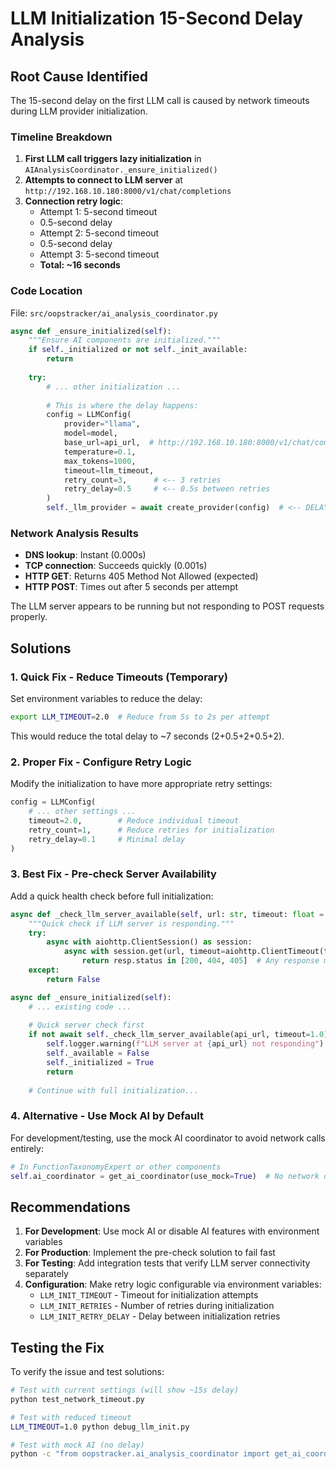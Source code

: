 # LLM Initialization 15-Second Delay Analysis

## Root Cause Identified

The 15-second delay on the first LLM call is caused by network timeouts during LLM provider initialization.

### Timeline Breakdown

1. **First LLM call triggers lazy initialization** in `AIAnalysisCoordinator._ensure_initialized()`
2. **Attempts to connect to LLM server** at `http://192.168.10.180:8000/v1/chat/completions`
3. **Connection retry logic**:
   - Attempt 1: 5-second timeout
   - 0.5-second delay
   - Attempt 2: 5-second timeout  
   - 0.5-second delay
   - Attempt 3: 5-second timeout
   - **Total: ~16 seconds**

### Code Location

File: `src/oopstracker/ai_analysis_coordinator.py`

```python
async def _ensure_initialized(self):
    """Ensure AI components are initialized."""
    if self._initialized or not self._init_available:
        return
        
    try:
        # ... other initialization ...
        
        # This is where the delay happens:
        config = LLMConfig(
            provider="llama",
            model=model,
            base_url=api_url,  # http://192.168.10.180:8000/v1/chat/completions
            temperature=0.1,
            max_tokens=1000,
            timeout=llm_timeout,
            retry_count=3,      # <-- 3 retries
            retry_delay=0.5     # <-- 0.5s between retries
        )
        self._llm_provider = await create_provider(config)  # <-- DELAY HERE
```

### Network Analysis Results

- **DNS lookup**: Instant (0.000s)
- **TCP connection**: Succeeds quickly (0.001s)
- **HTTP GET**: Returns 405 Method Not Allowed (expected)
- **HTTP POST**: Times out after 5 seconds per attempt

The LLM server appears to be running but not responding to POST requests properly.

## Solutions

### 1. Quick Fix - Reduce Timeouts (Temporary)

Set environment variables to reduce the delay:

```bash
export LLM_TIMEOUT=2.0  # Reduce from 5s to 2s per attempt
```

This would reduce the total delay to ~7 seconds (2+0.5+2+0.5+2).

### 2. Proper Fix - Configure Retry Logic

Modify the initialization to have more appropriate retry settings:

```python
config = LLMConfig(
    # ... other settings ...
    timeout=2.0,        # Reduce individual timeout
    retry_count=1,      # Reduce retries for initialization
    retry_delay=0.1     # Minimal delay
)
```

### 3. Best Fix - Pre-check Server Availability

Add a quick health check before full initialization:

```python
async def _check_llm_server_available(self, url: str, timeout: float = 1.0) -> bool:
    """Quick check if LLM server is responding."""
    try:
        async with aiohttp.ClientSession() as session:
            async with session.get(url, timeout=aiohttp.ClientTimeout(total=timeout)) as resp:
                return resp.status in [200, 404, 405]  # Any response means server is up
    except:
        return False

async def _ensure_initialized(self):
    # ... existing code ...
    
    # Quick server check first
    if not await self._check_llm_server_available(api_url, timeout=1.0):
        self.logger.warning(f"LLM server at {api_url} not responding")
        self._available = False
        self._initialized = True
        return
    
    # Continue with full initialization...
```

### 4. Alternative - Use Mock AI by Default

For development/testing, use the mock AI coordinator to avoid network calls entirely:

```python
# In FunctionTaxonomyExpert or other components
self.ai_coordinator = get_ai_coordinator(use_mock=True)  # No network delays
```

## Recommendations

1. **For Development**: Use mock AI or disable AI features with environment variables
2. **For Production**: Implement the pre-check solution to fail fast
3. **For Testing**: Add integration tests that verify LLM server connectivity separately
4. **Configuration**: Make retry logic configurable via environment variables:
   - `LLM_INIT_TIMEOUT` - Timeout for initialization attempts
   - `LLM_INIT_RETRIES` - Number of retries during initialization
   - `LLM_INIT_RETRY_DELAY` - Delay between initialization retries

## Testing the Fix

To verify the issue and test solutions:

```bash
# Test with current settings (will show ~15s delay)
python test_network_timeout.py

# Test with reduced timeout
LLM_TIMEOUT=1.0 python debug_llm_init.py

# Test with mock AI (no delay)
python -c "from oopstracker.ai_analysis_coordinator import get_ai_coordinator; ai = get_ai_coordinator(use_mock=True); print('No delay with mock!')"
```